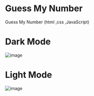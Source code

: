 # Guess My Number
 Guess My Number (html ,css ,JavaScript)

 # Dark Mode
![image](https://github.com/user-attachments/assets/f927a923-b04a-4e8b-bd30-7cd9ae2ec90a)




 # Light Mode
 ![image](https://github.com/user-attachments/assets/3bbe8027-ae56-4122-b545-6503ee382797)

